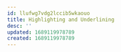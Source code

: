 ```yaml
---
id: llufwg7vdg2lccib5wkaouo
title: Highlighting and Underlining
desc: ''
updated: 1689119978789
created: 1689119978789
---
```

